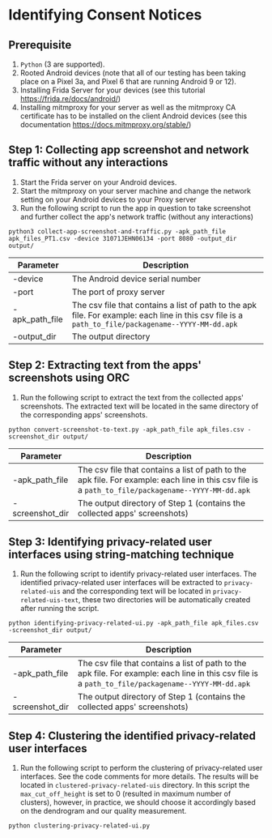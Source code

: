 # Identifying Consent Notices

## Prerequisite
1. `Python` (3 are supported).
2. Rooted Android devices (note that all of our testing has been taking place on a Pixel 3a, and Pixel 6 that are running Android 9 or 12).
3. Installing Frida Server for your devices (see this tutorial https://frida.re/docs/android/)
4. Installing mitmproxy for your server as well as the mitmproxy CA certificate has to be installed on the client Android devices (see this documentation https://docs.mitmproxy.org/stable/)


## Step 1: Collecting app screenshot and network traffic without any interactions
1. Start the Frida server on your Android devices.
2. Start the mitmproxy on your server machine and change the network setting on your Android devices to your Proxy server
3. Run the following script to run the app in question to take screenshot and further collect the app's network traffic (without any interactions)

```shell
python3 collect-app-screenshot-and-traffic.py -apk_path_file apk_files_PT1.csv -device 31071JEHN06134 -port 8080 -output_dir output/
```

| Parameter  | Description |
| ------------- | ------------- |
| -device  | The Android device serial number  |
| -port  | The port of proxy server  |
| -apk_path_file  | The csv file that contains a list of path to the apk file. For example: each line in this csv file is a `path_to_file/packagename--YYYY-MM-dd.apk`  |
| -output_dir  | The output directory |


## Step 2: Extracting text from the apps' screenshots using ORC
1. Run the following script to extract the text from the collected apps' screenshots. The extracted text will be located in the same directory of the corresponding apps' screenshots.

```shell
python convert-screenshot-to-text.py -apk_path_file apk_files.csv -screenshot_dir output/
```

| Parameter  | Description |
| ------------- | ------------- |
| -apk_path_file  | The csv file that contains a list of path to the apk file. For example: each line in this csv file is a `path_to_file/packagename--YYYY-MM-dd.apk`  |
| -screenshot_dir  | The output directory of Step 1 (contains the collected apps' screenshots)|


## Step 3: Identifying privacy-related user interfaces using string-matching technique
1. Run the following script to identify privacy-related user interfaces. The identified privacy-related user interfaces will be extracted to `privacy-related-uis` and the corresponding text will be located in `privacy-related-uis-text`, these two directories will be automatically created after running the script.

```shell
python identifying-privacy-related-ui.py -apk_path_file apk_files.csv -screenshot_dir output/
```

| Parameter  | Description |
| ------------- | ------------- |
| -apk_path_file  | The csv file that contains a list of path to the apk file. For example: each line in this csv file is a `path_to_file/packagename--YYYY-MM-dd.apk`  |
| -screenshot_dir  | The output directory of Step 1 (contains the collected apps' screenshots)|


## Step 4: Clustering the identified privacy-related user interfaces
1. Run the following script to perform the clustering of privacy-related user interfaces. See the code comments for more details. The results will be located in `clustered-privacy-related-uis` directory. In this script the `max_cut_off_height` is set to 0 (resulted in maximum number of clusters), however, in practice, we should choose it accordingly based on the dendrogram and our quality measurement.

```shell
python clustering-privacy-related-ui.py
```
